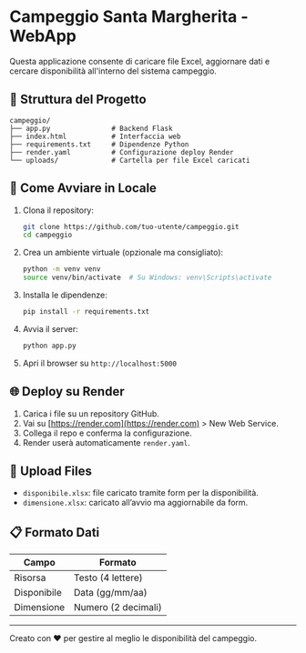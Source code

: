 # Campeggio Santa Margherita - WebApp

Questa applicazione consente di caricare file Excel, aggiornare dati e cercare disponibilità all'interno del sistema campeggio.

## 📁 Struttura del Progetto

```
campeggio/
├── app.py               # Backend Flask
├── index.html           # Interfaccia web
├── requirements.txt     # Dipendenze Python
├── render.yaml          # Configurazione deploy Render
└── uploads/             # Cartella per file Excel caricati
```

## 🚀 Come Avviare in Locale

1. Clona il repository:
   ```bash
   git clone https://github.com/tuo-utente/campeggio.git
   cd campeggio
   ```

2. Crea un ambiente virtuale (opzionale ma consigliato):
   ```bash
   python -m venv venv
   source venv/bin/activate  # Su Windows: venv\Scripts\activate
   ```

3. Installa le dipendenze:
   ```bash
   pip install -r requirements.txt
   ```

4. Avvia il server:
   ```bash
   python app.py
   ```

5. Apri il browser su `http://localhost:5000`

## 🌐 Deploy su Render

1. Carica i file su un repository GitHub.
2. Vai su [https://render.com](https://render.com) > New Web Service.
3. Collega il repo e conferma la configurazione.
4. Render userà automaticamente `render.yaml`.

## 📂 Upload Files

- `disponibile.xlsx`: file caricato tramite form per la disponibilità.
- `dimensione.xlsx`: caricato all’avvio ma aggiornabile da form.

## 📋 Formato Dati

| Campo       | Formato              |
|-------------|----------------------|
| Risorsa     | Testo (4 lettere)    |
| Disponibile | Data (gg/mm/aa)      |
| Dimensione  | Numero (2 decimali)  |

---

Creato con ❤️ per gestire al meglio le disponibilità del campeggio.